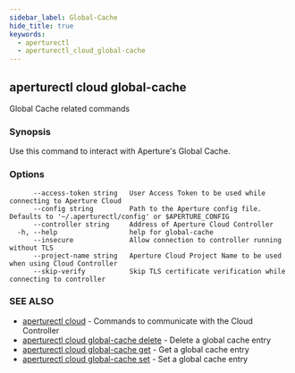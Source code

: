 ```yaml
---
sidebar_label: Global-Cache
hide_title: true
keywords:
  - aperturectl
  - aperturectl_cloud_global-cache
---
```


<!-- markdownlint-disable -->

## aperturectl cloud global-cache

Global Cache related commands

### Synopsis

Use this command to interact with Aperture's Global Cache.

### Options

```
      --access-token string   User Access Token to be used while connecting to Aperture Cloud
      --config string         Path to the Aperture config file. Defaults to '~/.aperturectl/config' or $APERTURE_CONFIG
      --controller string     Address of Aperture Cloud Controller
  -h, --help                  help for global-cache
      --insecure              Allow connection to controller running without TLS
      --project-name string   Aperture Cloud Project Name to be used when using Cloud Controller
      --skip-verify           Skip TLS certificate verification while connecting to controller
```

### SEE ALSO

- [aperturectl cloud](/reference/aperture-cli/aperturectl/cloud/cloud.md) - Commands to communicate with the Cloud Controller
- [aperturectl cloud global-cache delete](/reference/aperture-cli/aperturectl/cloud/global-cache/delete/delete.md) - Delete a global cache entry
- [aperturectl cloud global-cache get](/reference/aperture-cli/aperturectl/cloud/global-cache/get/get.md) - Get a global cache entry
- [aperturectl cloud global-cache set](/reference/aperture-cli/aperturectl/cloud/global-cache/set/set.md) - Set a global cache entry

